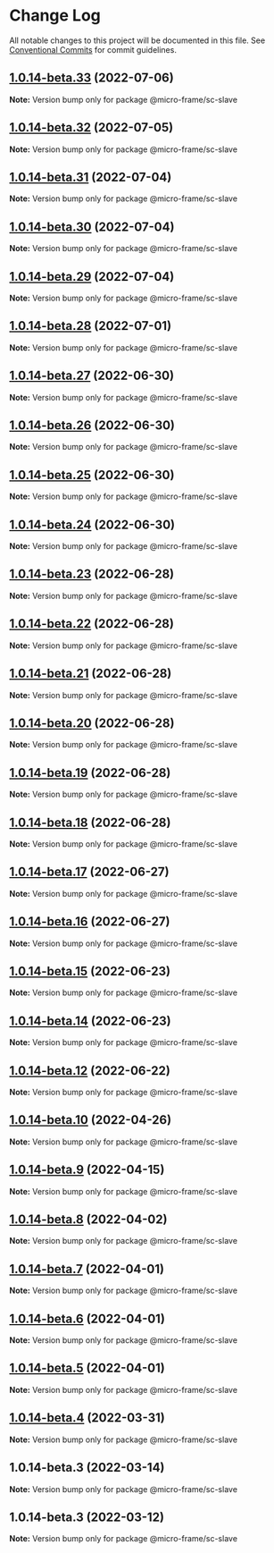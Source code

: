 # Change Log

All notable changes to this project will be documented in this file.
See [Conventional Commits](https://conventionalcommits.org) for commit guidelines.

## [1.0.14-beta.33](https://bsgit28/bgtech-fe/micro-basic/compare/@micro-frame/sc-slave@1.0.14-beta.32...@micro-frame/sc-slave@1.0.14-beta.33) (2022-07-06)

**Note:** Version bump only for package @micro-frame/sc-slave





## [1.0.14-beta.32](https://bsgit28/bgtech-fe/micro-basic/compare/@micro-frame/sc-slave@1.0.14-beta.31...@micro-frame/sc-slave@1.0.14-beta.32) (2022-07-05)

**Note:** Version bump only for package @micro-frame/sc-slave





## [1.0.14-beta.31](https://bsgit28/bgtech-fe/micro-basic/compare/@micro-frame/sc-slave@1.0.14-beta.30...@micro-frame/sc-slave@1.0.14-beta.31) (2022-07-04)

**Note:** Version bump only for package @micro-frame/sc-slave





## [1.0.14-beta.30](https://bsgit28/bgtech-fe/micro-basic/compare/@micro-frame/sc-slave@1.0.14-beta.29...@micro-frame/sc-slave@1.0.14-beta.30) (2022-07-04)

**Note:** Version bump only for package @micro-frame/sc-slave





## [1.0.14-beta.29](https://bsgit28/bgtech-fe/micro-basic/compare/@micro-frame/sc-slave@1.0.14-beta.28...@micro-frame/sc-slave@1.0.14-beta.29) (2022-07-04)

**Note:** Version bump only for package @micro-frame/sc-slave





## [1.0.14-beta.28](https://bsgit28/bgtech-fe/micro-basic/compare/@micro-frame/sc-slave@1.0.14-beta.27...@micro-frame/sc-slave@1.0.14-beta.28) (2022-07-01)

**Note:** Version bump only for package @micro-frame/sc-slave





## [1.0.14-beta.27](https://bsgit28/bgtech-fe/micro-basic/compare/@micro-frame/sc-slave@1.0.14-beta.26...@micro-frame/sc-slave@1.0.14-beta.27) (2022-06-30)

**Note:** Version bump only for package @micro-frame/sc-slave





## [1.0.14-beta.26](https://bsgit28/bgtech-fe/micro-basic/compare/@micro-frame/sc-slave@1.0.14-beta.25...@micro-frame/sc-slave@1.0.14-beta.26) (2022-06-30)

**Note:** Version bump only for package @micro-frame/sc-slave





## [1.0.14-beta.25](https://bsgit28/bgtech-fe/micro-basic/compare/@micro-frame/sc-slave@1.0.14-beta.24...@micro-frame/sc-slave@1.0.14-beta.25) (2022-06-30)

**Note:** Version bump only for package @micro-frame/sc-slave





## [1.0.14-beta.24](https://bsgit28/bgtech-fe/micro-basic/compare/@micro-frame/sc-slave@1.0.14-beta.23...@micro-frame/sc-slave@1.0.14-beta.24) (2022-06-30)

**Note:** Version bump only for package @micro-frame/sc-slave





## [1.0.14-beta.23](https://bsgit28/bgtech-fe/micro-basic/compare/@micro-frame/sc-slave@1.0.14-beta.22...@micro-frame/sc-slave@1.0.14-beta.23) (2022-06-28)

**Note:** Version bump only for package @micro-frame/sc-slave





## [1.0.14-beta.22](https://bsgit28/bgtech-fe/micro-basic/compare/@micro-frame/sc-slave@1.0.14-beta.21...@micro-frame/sc-slave@1.0.14-beta.22) (2022-06-28)

**Note:** Version bump only for package @micro-frame/sc-slave





## [1.0.14-beta.21](https://bsgit28/bgtech-fe/micro-basic/compare/@micro-frame/sc-slave@1.0.14-beta.20...@micro-frame/sc-slave@1.0.14-beta.21) (2022-06-28)

**Note:** Version bump only for package @micro-frame/sc-slave





## [1.0.14-beta.20](https://bsgit28/bgtech-fe/micro-basic/compare/@micro-frame/sc-slave@1.0.14-beta.19...@micro-frame/sc-slave@1.0.14-beta.20) (2022-06-28)

**Note:** Version bump only for package @micro-frame/sc-slave





## [1.0.14-beta.19](https://bsgit28/bgtech-fe/micro-basic/compare/@micro-frame/sc-slave@1.0.14-beta.18...@micro-frame/sc-slave@1.0.14-beta.19) (2022-06-28)

**Note:** Version bump only for package @micro-frame/sc-slave





## [1.0.14-beta.18](https://bsgit28/bgtech-fe/micro-basic/compare/@micro-frame/sc-slave@1.0.14-beta.17...@micro-frame/sc-slave@1.0.14-beta.18) (2022-06-28)

**Note:** Version bump only for package @micro-frame/sc-slave





## [1.0.14-beta.17](https://bsgit28/bgtech-fe/micro-basic/compare/@micro-frame/sc-slave@1.0.14-beta.16...@micro-frame/sc-slave@1.0.14-beta.17) (2022-06-27)

**Note:** Version bump only for package @micro-frame/sc-slave





## [1.0.14-beta.16](https://bsgit28/bgtech-fe/micro-basic/compare/@micro-frame/sc-slave@1.0.14-beta.15...@micro-frame/sc-slave@1.0.14-beta.16) (2022-06-27)

**Note:** Version bump only for package @micro-frame/sc-slave





## [1.0.14-beta.15](https://bsgit28/bgtech-fe/micro-basic/compare/@micro-frame/sc-slave@1.0.14-beta.14...@micro-frame/sc-slave@1.0.14-beta.15) (2022-06-23)

**Note:** Version bump only for package @micro-frame/sc-slave





## [1.0.14-beta.14](https://bsgit28/bgtech-fe/micro-basic/compare/@micro-frame/sc-slave@1.0.14-beta.12...@micro-frame/sc-slave@1.0.14-beta.14) (2022-06-23)

**Note:** Version bump only for package @micro-frame/sc-slave





## [1.0.14-beta.12](https://bsgit28/bgtech-fe/micro-basic/compare/@micro-frame/sc-slave@1.0.14-beta.10...@micro-frame/sc-slave@1.0.14-beta.12) (2022-06-22)

**Note:** Version bump only for package @micro-frame/sc-slave





## [1.0.14-beta.10](https://bsgit28/bgtech-fe/micro-basic/compare/@micro-frame/sc-slave@1.0.14-beta.9...@micro-frame/sc-slave@1.0.14-beta.10) (2022-04-26)

**Note:** Version bump only for package @micro-frame/sc-slave





## [1.0.14-beta.9](https://bsgit28/bgtech-fe/micro-basic/compare/@micro-frame/sc-slave@1.0.14-beta.8...@micro-frame/sc-slave@1.0.14-beta.9) (2022-04-15)

**Note:** Version bump only for package @micro-frame/sc-slave





## [1.0.14-beta.8](https://bsgit28/bgtech-fe/micro-basic/compare/@micro-frame/sc-slave@1.0.14-beta.7...@micro-frame/sc-slave@1.0.14-beta.8) (2022-04-02)

**Note:** Version bump only for package @micro-frame/sc-slave





## [1.0.14-beta.7](https://bsgit28/bgtech-fe/micro-basic/compare/@micro-frame/sc-slave@1.0.14-beta.6...@micro-frame/sc-slave@1.0.14-beta.7) (2022-04-01)

**Note:** Version bump only for package @micro-frame/sc-slave





## [1.0.14-beta.6](https://bsgit28/bgtech-fe/micro-basic/compare/@micro-frame/sc-slave@1.0.14-beta.5...@micro-frame/sc-slave@1.0.14-beta.6) (2022-04-01)

**Note:** Version bump only for package @micro-frame/sc-slave





## [1.0.14-beta.5](https://bsgit28/bgtech-fe/micro-basic/compare/@micro-frame/sc-slave@1.0.14-beta.4...@micro-frame/sc-slave@1.0.14-beta.5) (2022-04-01)

**Note:** Version bump only for package @micro-frame/sc-slave





## [1.0.14-beta.4](https://bsgit28/bgtech-fe/micro-basic/compare/@micro-frame/sc-slave@1.0.14-beta.3...@micro-frame/sc-slave@1.0.14-beta.4) (2022-03-31)

**Note:** Version bump only for package @micro-frame/sc-slave





## 1.0.14-beta.3 (2022-03-14)

**Note:** Version bump only for package @micro-frame/sc-slave





## 1.0.14-beta.3 (2022-03-12)

**Note:** Version bump only for package @micro-frame/sc-slave
